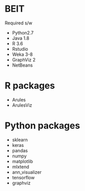 # BEIT
Required s/w
- Python2.7
- Java 1.8
- R 3.6
- Rstudio
- Weka 3-8
- GraphViz 2
- NetBeans

# R packages
- Arules
- ArulesViz

# Python packages
- sklearn
- keras
- pandas
- numpy
- matplotlib
- mlxtend
- ann_visualizer
- tensorflow
- graphviz
